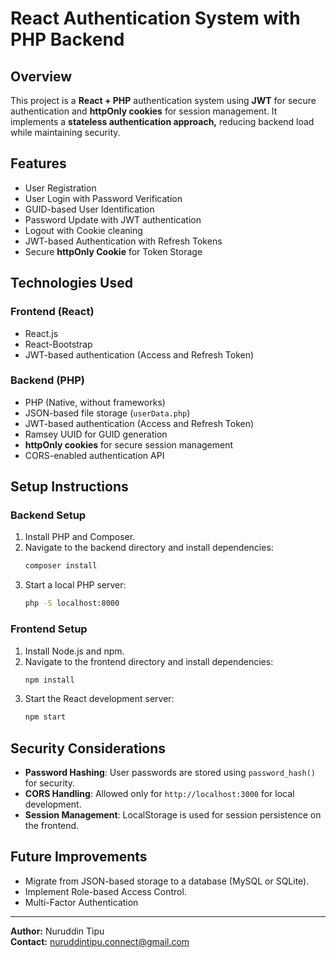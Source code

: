 # React Authentication System with PHP Backend

## Overview
This project is a **React + PHP** authentication system using **JWT** for secure authentication and **httpOnly cookies** for session management. It implements a **stateless authentication approach,** reducing backend load while maintaining security.

## Features
- User Registration
- User Login with Password Verification
- GUID-based User Identification
- Password Update with JWT authentication
- Logout with Cookie cleaning
- JWT-based Authentication with Refresh Tokens
- Secure **httpOnly Cookie** for Token Storage

## Technologies Used
### Frontend (React)
- React.js
- React-Bootstrap
- JWT-based authentication (Access and Refresh Token)

### Backend (PHP)
- PHP (Native, without frameworks)
- JSON-based file storage (`userData.php`)
- JWT-based authentication (Access and Refresh Token)
- Ramsey UUID for GUID generation
- **httpOnly cookies** for secure session management
- CORS-enabled authentication API


## Setup Instructions
### Backend Setup
1. Install PHP and Composer.
2. Navigate to the backend directory and install dependencies:
   ```sh
   composer install
   ```
3. Start a local PHP server:
   ```sh
   php -S localhost:8000
   ```

### Frontend Setup
1. Install Node.js and npm.
2. Navigate to the frontend directory and install dependencies:
   ```sh
   npm install
   ```
3. Start the React development server:
   ```sh
   npm start
   ```

## Security Considerations
- **Password Hashing**: User passwords are stored using `password_hash()` for security.
- **CORS Handling**: Allowed only for `http://localhost:3000` for local development.
- **Session Management**: LocalStorage is used for session persistence on the frontend.

## Future Improvements
- Migrate from JSON-based storage to a database (MySQL or SQLite).
- Implement Role-based Access Control.
- Multi-Factor Authentication

---
**Author:** Nuruddin Tipu  
**Contact:** nuruddintipu.connect@gmail.com  

